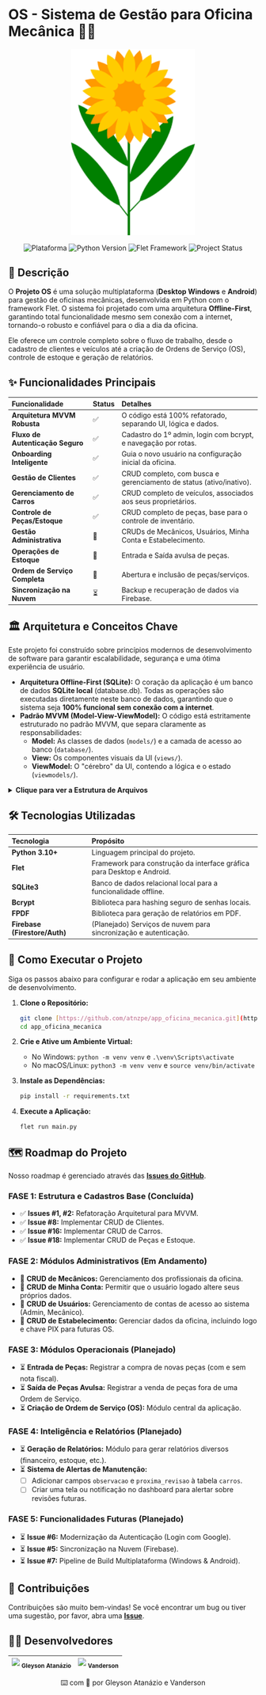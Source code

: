 # **OS - Sistema de Gestão para Oficina Mecânica 🚗🔧**

<p align="center">  
<img src="https://raw.githubusercontent.com/atnzpe/app_oficina_mecanica/main/assets/ico.png" alt="Logotipo do Projeto" width="250"/>  
</p>  
<p align="center">  
<img src="https://img.shields.io/badge/Plataforma-Desktop%20%7C%20Android-brightgreen?logo=android" alt="Plataforma">  
<img src="https://img.shields.io/badge/Python-3.10%2B-blue?logo=python" alt="Python Version">  
<img src="https://img.shields.io/badge/Flet-Cross--Platform-green?logo=flutter" alt="Flet Framework">  
<img src="https://img.shields.io/badge/Status-Est%C3%A1vel%20(MVP)-blue" alt="Project Status">  
</p>

## **📄 Descrição**

O **Projeto OS** é uma solução multiplataforma (**Desktop Windows** e **Android**) para gestão de oficinas mecânicas, desenvolvida em Python com o framework Flet. O sistema foi projetado com uma arquitetura **Offline-First**, garantindo total funcionalidade mesmo sem conexão com a internet, tornando-o robusto e confiável para o dia a dia da oficina.

Ele oferece um controle completo sobre o fluxo de trabalho, desde o cadastro de clientes e veículos até a criação de Ordens de Serviço (OS), controle de estoque e geração de relatórios.

## **✨ Funcionalidades Principais**

| Funcionalidade | Status | Detalhes |
| :--- | :--- | :--- |
| **Arquitetura MVVM Robusta** | ✅ | O código está 100% refatorado, separando UI, lógica e dados. |
| **Fluxo de Autenticação Seguro** | ✅ | Cadastro do 1º admin, login com bcrypt, e navegação por rotas. |
| **Onboarding Inteligente** | ✅ | Guia o novo usuário na configuração inicial da oficina. |
| **Gestão de Clientes** | ✅ | CRUD completo, com busca e gerenciamento de status (ativo/inativo). |
| **Gerenciamento de Carros** | ✅ | CRUD completo de veículos, associados aos seus proprietários. |
| **Controle de Peças/Estoque** | ✅ | CRUD completo de peças, base para o controle de inventário. |
| **Gestão Administrativa** | 🚧 | CRUDs de Mecânicos, Usuários, Minha Conta e Estabelecimento. |
| **Operações de Estoque** | 🚧 | Entrada e Saída avulsa de peças. |
| **Ordem de Serviço Completa** | 🚧 | Abertura e inclusão de peças/serviços. |
| **Sincronização na Nuvem** | ⏳ | Backup e recuperação de dados via Firebase. |

## **🏛️ Arquitetura e Conceitos Chave**

Este projeto foi construído sobre princípios modernos de desenvolvimento de software para garantir escalabilidade, segurança e uma ótima experiência de usuário.

* **Arquitetura Offline-First (SQLite):** O coração da aplicação é um banco de dados **SQLite local** (database.db). Todas as operações são executadas diretamente neste banco de dados, garantindo que o sistema seja **100% funcional sem conexão com a internet**.
* **Padrão MVVM (Model-View-ViewModel):** O código está estritamente estruturado no padrão MVVM, que separa claramente as responsabilidades:
    * **Model:** As classes de dados (`models/`) e a camada de acesso ao banco (`database/`).
    * **View:** Os componentes visuais da UI (`views/`).
    * **ViewModel:** O "cérebro" da UI, contendo a lógica e o estado (`viewmodels/`).

<details> <summary><strong>Clique para ver a Estrutura de Arquivos</strong></summary>


src/
├── models/             # MODEL: Classes de dados (Cliente, Carro, etc.)
├── database/           # MODEL: Lógica de conexão e acesso ao banco de dados.
├── views/              # VIEW: Componentes visuais da UI (Flet).
├── viewmodels/         # VIEWMODEL: O "cérebro" da UI, com a lógica e o estado.
├── services/           # SERVIÇOS: Lógica desacoplada (auth, sync, reports).
└── styles/             # ESTILOS: Constantes de design (cores, fontes).

</details>

## **🛠️ Tecnologias Utilizadas**

| Tecnologia | Propósito |
| :--- | :--- |
| **Python 3.10+** | Linguagem principal do projeto. |
| **Flet** | Framework para construção da interface gráfica para Desktop e Android. |
| **SQLite3** | Banco de dados relacional local para a funcionalidade offline. |
| **Bcrypt** | Biblioteca para hashing seguro de senhas locais. |
| **FPDF** | Biblioteca para geração de relatórios em PDF. |
| **Firebase (Firestore/Auth)** | (Planejado) Serviços de nuvem para sincronização e autenticação. |

## **🚀 Como Executar o Projeto**

Siga os passos abaixo para configurar e rodar a aplicação em seu ambiente de desenvolvimento.

1.  **Clone o Repositório:**
    ```bash
    git clone [https://github.com/atnzpe/app_oficina_mecanica.git](https://github.com/atnzpe/app_oficina_mecanica.git)
    cd app_oficina_mecanica
    ```

2.  **Crie e Ative um Ambiente Virtual:**
    * No Windows: `python -m venv venv` e `.\venv\Scripts\activate`
    * No macOS/Linux: `python3 -m venv venv` e `source venv/bin/activate`

3.  **Instale as Dependências:**
    ```bash
    pip install -r requirements.txt
    ```

4.  **Execute a Aplicação:**
    ```bash
    flet run main.py
    ```

## **🗺️ Roadmap do Projeto**

Nosso roadmap é gerenciado através das [**Issues do GitHub**](https://github.com/atnzpe/app_oficina_mecanica/issues).

### **FASE 1: Estrutura e Cadastros Base (Concluída)**
* ✅ **Issues #1, #2:** Refatoração Arquitetural para MVVM.
* ✅ **Issue #8:** Implementar CRUD de Clientes.
* ✅ **Issue #16:** Implementar CRUD de Carros.
* ✅ **Issue #18:** Implementar CRUD de Peças e Estoque.

### **FASE 2: Módulos Administrativos (Em Andamento)**
* 🚧 **CRUD de Mecânicos:** Gerenciamento dos profissionais da oficina.
* 🚧 **CRUD de Minha Conta:** Permitir que o usuário logado altere seus próprios dados.
* 🚧 **CRUD de Usuários:** Gerenciamento de contas de acesso ao sistema (Admin, Mecânico).
* 🚧 **CRUD de Estabelecimento:** Gerenciar dados da oficina, incluindo logo e chave PIX para futuras OS.

### **FASE 3: Módulos Operacionais (Planejado)**
* ⏳ **Entrada de Peças:** Registrar a compra de novas peças (com e sem nota fiscal).
* ⏳ **Saída de Peças Avulsa:** Registrar a venda de peças fora de uma Ordem de Serviço.
* ⏳ **Criação de Ordem de Serviço (OS):** Módulo central da aplicação.

### **FASE 4: Inteligência e Relatórios (Planejado)**
* ⏳ **Geração de Relatórios:** Módulo para gerar relatórios diversos (financeiro, estoque, etc.).
* ⏳ **Sistema de Alertas de Manutenção:**
    * [ ] Adicionar campos `observacao` e `proxima_revisao` à tabela `carros`.
    * [ ] Criar uma tela ou notificação no dashboard para alertar sobre revisões futuras.

### **FASE 5: Funcionalidades Futuras (Planejado)**
* ⏳ **Issue #6:** Modernização da Autenticação (Login com Google).
* ⏳ **Issue #5:** Sincronização na Nuvem (Firebase).
* ⏳ **Issue #7:** Pipeline de Build Multiplataforma (Windows & Android).

## **🤝 Contribuições**

Contribuições são muito bem-vindas! Se você encontrar um bug ou tiver uma sugestão, por favor, abra uma [**Issue**](https://github.com/atnzpe/app_oficina_mecanica/issues).

## **👨‍💻 Desenvolvedores**

| <img src="https://avatars.githubusercontent.com/u/89949983?v=4" width=115> <sub>Gleyson Atanázio</sub> | <img src="https://avatars.githubusercontent.com/u/101737645?v=4" width=115> <sub>Vanderson</sub> |
| :--- | :--- |

<p align="center"> ⌨️ com 💜 por Gleyson Atanázio e Vanderson </p>